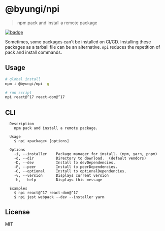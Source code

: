 # @byungi/npi

> npm pack and install a remote package

[![badge](https://badgen.net/npm/v/@byungi/npi)](https://npm.im/@byungi/npi)

Sometimes, some packages can't be installed on CI/CD. Installing these packages as a tarball file can be an alternative. `npi` reduces the repetition of pack and install commands.

## Usage

```sh
# global install
npm i @byungi/npi -g

# run script
npi react@^17 react-dom@^17
```

## CLI

```
  Description
    npm pack and install a remote package.

  Usage
    $ npi <package> [options]

  Options
    -i, --installer    Package manager for install. (npm, yarn, pnpm)
    -d, --dir          Directory to download.  (default vendors)
    -D, --dev          Install to devDependencies.
    -P, --peer         Install to peerDependencies.
    -O, --optional     Install to optionalDependencies.
    -v, --version      Displays current version
    -h, --help         Displays this message

  Examples
    $ npi react@^17 react-dom@^17
    $ npi jest webpack --dev --installer yarn
```

## License

MIT
